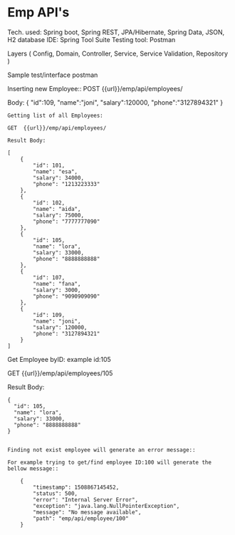 # Emp API's

Tech. used: Spring boot, Spring REST, JPA/Hibernate, Spring Data, JSON, H2 database
IDE: Spring Tool Suite
Testing tool: Postman

Layers ( Config, Domain, Controller, Service, Service Validation, Repository )

Sample test/interface postman 

Inserting new Employee::
POST  {{url}}/emp/api/employees/
  
  Body:
    {
    	"id":109,
        "name":"joni",
        "salary":120000,
        "phone":"3127894321"
    }
    
    Getting list of all Employees:
    
    GET  {{url}}/emp/api/employees/
    
    Result Body:
    
    [
        {
            "id": 101,
            "name": "esa",
            "salary": 34000,
            "phone": "1213223333"
        },
        {
            "id": 102,
            "name": "aida",
            "salary": 75000,
            "phone": "7777777090"
        },
        {
            "id": 105,
            "name": "lora",
            "salary": 33000,
            "phone": "8888888888"
        },
        {
            "id": 107,
            "name": "fana",
            "salary": 3000,
            "phone": "9090909090"
        },
        {
            "id": 109,
            "name": "joni",
            "salary": 120000,
            "phone": "3127894321"
        }
    ]


Get Employee byID: example  id:105

GET {{url}}/emp/api/employees/105

Result Body:

    {
      "id": 105,
      "name": "lora",
      "salary": 33000,
      "phone": "8888888888"
    }
    
    
    Finding not exist employee will generate an error message:: 
    
    For example trying to get/find employee ID:100 will generate the bellow message::
    
        {
            "timestamp": 1508867145452,
            "status": 500,
            "error": "Internal Server Error",
            "exception": "java.lang.NullPointerException",
            "message": "No message available",
            "path": "emp/api/employee/100"
        }
    
    
    
